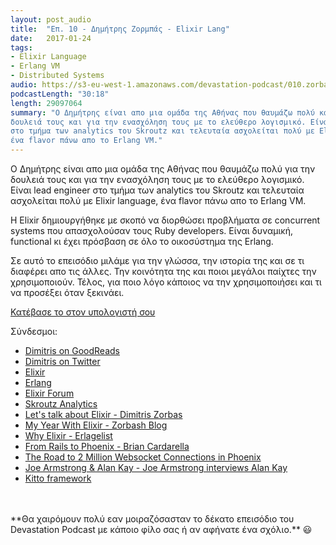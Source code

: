 ```yaml
---
layout: post_audio
title:  "Επ. 10 - Δημήτρης Ζορμπάς - Elixir Lang"
date:   2017-01-24
tags:
- Elixir Language
- Erlang VM
- Distributed Systems
audio: https://s3-eu-west-1.amazonaws.com/devastation-podcast/010.zorbas-elixir.mp3
podcastLength: "30:18"
length: 29097064
summary: "Ο Δημήτρης είναι απο μια ομάδα της Αθήνας που θαυμάζω πολύ και για την 
δουλειά τους και για την ενασχόληση τους με το ελεύθερο λογισμικό. Είναι lead engineer 
στο τμήμα των analytics του Skroutz και τελευταία ασχολείται πολύ με Elixir language, 
ένα flavor πάνω απο το Erlang VM."
---
```

Ο Δημήτρης είναι απο μια ομάδα της Αθήνας που θαυμάζω πολύ για την δουλειά τους
και για την ενασχόληση τους με το ελεύθερο λογισμικό. Είναι lead engineer στο τμήμα των
analytics του Skroutz και τελευταία ασχολείται πολύ με Elixir language, ένα 
flavor πάνω απο το Erlang VM.

Η Elixir δημιουργήθηκε με σκοπό να διορθώσει προβλήματα σε concurrent systems που 
απασχολούσαν τους Ruby developers. Είναι δυναμική, functional κι έχει πρόσβαση σε όλο
το οικοσύστημα της Erlang.

Σε αυτό το επεισόδιο μιλάμε για την γλώσσα, την ιστορία της και σε τι διαφέρει απο τις άλλες.
Την κοινότητα της και ποιοι μεγάλοι παίχτες την χρησιμοποιούν. Τέλος, για ποιο λόγο κάποιος 
να την χρησιμοποιήσει και τι να προσέξει όταν ξεκινάει.

<a href="{{page.audio}}" target="_blank"><i class="fa fa-cloud-download"></i> Κατέβασε το στον υπολογιστή σου</a>

Σύνδεσμοι:

* <a href="https://www.goodreads.com/user/show/13437694-dimitrios" target="_blank">Dimitris on GoodReads</a>
* <a href="https://twitter.com/_zorbash" target="_blank">Dimitris on Twitter</a>
* <a href="http://elixir-lang.org/" target="_blank">Elixir</a>
* <a href="https://www.erlang.org/" target="_blank">Erlang</a>
* <a href="https://elixirforum.com/" target="_blank">Elixir Forum</a>
* <a href="https://engineering.skroutz.gr/blog/skroutz-analytics/" target="_blank">Skroutz Analytics</a>
* <a href="https://speakerdeck.com/zorbash/lets-talk-about-elixir" target="_blank">Let's talk about Elixir - Dimitris Zorbas</a>
* <a href="http://zorbash.com/post/my-year-with-elixir/" target="_blank">My Year With Elixir - Zorbash Blog</a>
* <a href="http://theerlangelist.com/article/why_elixir" target="_blank">Why Elixir - Erlagelist</a>
* <a href="https://speakerdeck.com/bcardarella/from-rails-to-phoenix" target="_blank">From Rails to Phoenix - Brian Cardarella</a>
* <a href="http://www.phoenixframework.org/blog/the-road-to-2-million-websocket-connections" target="_blank">The Road to 2 Million Websocket Connections in Phoenix</a>
* <a href="https://www.youtube.com/watch?v=fhOHn9TClXY" target="_blank">Joe Armstrong & Alan Kay - Joe Armstrong interviews Alan Kay</a>
* <a href="https://github.com/kittoframework/kitto" target="_blank">Kitto framework</a>

<br/>
<br/>
**Θα χαιρόμουν πολύ εαν μοιραζόσασταν το δέκατο επεισόδιο του Devastation
Podcast με κάποιο φίλο σας ή αν αφήνατε ένα σχόλιο.** 😃
